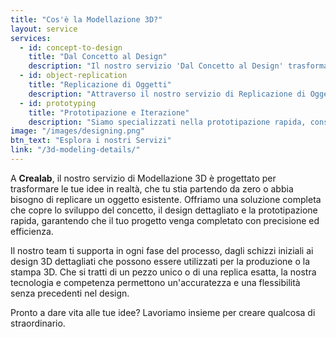 ```yaml
---
title: "Cos'è la Modellazione 3D?"
layout: service
services:
  - id: concept-to-design
    title: "Dal Concetto al Design"
    description: "Il nostro servizio 'Dal Concetto al Design' trasforma le tue idee in modelli 3D dettagliati. Che tu abbia uno schizzo approssimativo o un'idea completamente sviluppata, collaboriamo strettamente con te per creare rappresentazioni 3D accurate e di alta qualità, portando la tua visione alla realtà."
  - id: object-replication
    title: "Replicazione di Oggetti"
    description: "Attraverso il nostro servizio di Replicazione di Oggetti, possiamo ingegnerizzare e replicare digitalmente oggetti esistenti. Questo è ideale per ricreare parti obsolete, creare componenti di ricambio o semplicemente aggiornare i design esistenti con tecniche moderne di modellazione digitale."
  - id: prototyping
    title: "Prototipazione e Iterazione"
    description: "Siamo specializzati nella prototipazione rapida, consentendoti di iterare rapidamente sui tuoi progetti. Utilizzando tecnologia di stampa 3D all'avanguardia, trasformiamo i tuoi modelli in prototipi fisici, consentendo test funzionali e regolazioni in tempo reale."
image: "/images/designing.png"
btn_text: "Esplora i nostri Servizi"
link: "/3d-modeling-details/"
---
```

A **Crealab**, il nostro servizio di Modellazione 3D è progettato per trasformare le tue idee in realtà, che tu stia partendo da zero o abbia bisogno di replicare un oggetto esistente. Offriamo una soluzione completa che copre lo sviluppo del concetto, il design dettagliato e la prototipazione rapida, garantendo che il tuo progetto venga completato con precisione ed efficienza.

Il nostro team ti supporta in ogni fase del processo, dagli schizzi iniziali ai design 3D dettagliati che possono essere utilizzati per la produzione o la stampa 3D. Che si tratti di un pezzo unico o di una replica esatta, la nostra tecnologia e competenza permettono un'accuratezza e una flessibilità senza precedenti nel design.

Pronto a dare vita alle tue idee? Lavoriamo insieme per creare qualcosa di straordinario.
